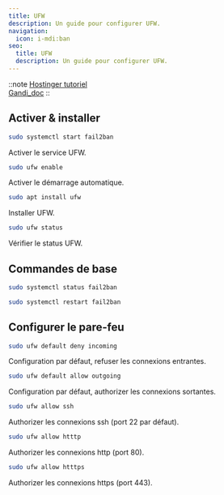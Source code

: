 ```yaml
---
title: UFW
description: Un guide pour configurer UFW.
navigation:
  icon: i-mdi:ban
seo:
  title: UFW
  description: Un guide pour configurer UFW.
---
```


<!-- TODO : Formatter -->

::note
[Hostinger tutoriel](https://www.hostinger.fr/tutoriels/comment-configurer-un-pare-feu-sur-ubuntu-avec-ufw) <br>
[Gandi_doc](https://news.gandi.net/en/2022/10/how-to-configure-a-firewall-with-ufw-on-a-gandicloud-vps-with-ubuntu-or-debian/)
::

## Activer & installer

```bash
sudo systemctl start fail2ban
```
Activer le service UFW.

```bash
sudo ufw enable
```
Activer le démarrage automatique.

```bash
sudo apt install ufw
```
Installer UFW.

```bash
sudo ufw status
```
Vérifier le status UFW.

## Commandes de base

```bash title="Vérifier le statut"
sudo systemctl status fail2ban
```

```bash title="Relancer la configuratio"
sudo systemctl restart fail2ban
```

## Configurer le pare-feu

```bash
sudo ufw default deny incoming
```
Configuration par défaut, refuser les connexions entrantes.

```bash
sudo ufw default allow outgoing
```
Configuration par défaut, authorizer les connexions sortantes.

```bash
sudo ufw allow ssh
```
Authorizer les connexions ssh (port 22 par défaut).

```bash
sudo ufw allow htttp
```
Authorizer les connexions http (port 80).

```bash
sudo ufw allow htttps
```
Authorizer les connexions https (port 443).
